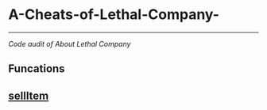 # A-Cheats-of-Lethal-Company-
------

*Code audit of About Lethal Company* 



## Funcations

## 	 [sellItem](funcations\sellItem.md)







